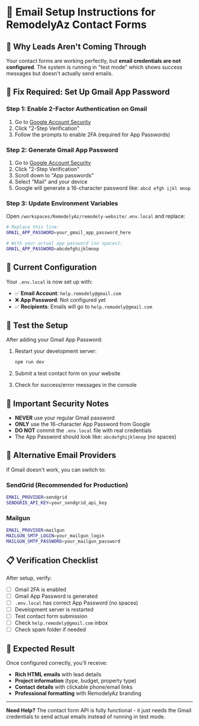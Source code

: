 # 📧 Email Setup Instructions for RemodelyAz Contact Forms

## 🚨 **Why Leads Aren't Coming Through**

Your contact forms are working perfectly, but **email credentials are not configured**. The system is running in "test mode" which shows success messages but doesn't actually send emails.

## 🔧 **Fix Required: Set Up Gmail App Password**

### Step 1: Enable 2-Factor Authentication on Gmail
1. Go to [Google Account Security](https://myaccount.google.com/security)
2. Click "2-Step Verification" 
3. Follow the prompts to enable 2FA (required for App Passwords)

### Step 2: Generate Gmail App Password
1. Go to [Google Account Security](https://myaccount.google.com/security)
2. Click "2-Step Verification"
3. Scroll down to "App passwords"
4. Select "Mail" and your device
5. Google will generate a 16-character password like: `abcd efgh ijkl mnop`

### Step 3: Update Environment Variables
Open `/workspaces/RemodelyAz/remodely-website/.env.local` and replace:

```bash
# Replace this line:
GMAIL_APP_PASSWORD=your_gmail_app_password_here

# With your actual app password (no spaces):
GMAIL_APP_PASSWORD=abcdefghijklmnop
```

## 🎯 **Current Configuration**

Your `.env.local` is now set up with:
- ✅ **Email Account**: `help.remodely@gmail.com`
- ❌ **App Password**: Not configured yet
- ✅ **Recipients**: Emails will go to `help.remodely@gmail.com`

## 🧪 **Test the Setup**

After adding your Gmail App Password:

1. Restart your development server:
   ```bash
   npm run dev
   ```

2. Submit a test contact form on your website

3. Check for success/error messages in the console

## 🚨 **Important Security Notes**

- **NEVER** use your regular Gmail password
- **ONLY** use the 16-character App Password from Google
- **DO NOT** commit the `.env.local` file with real credentials
- The App Password should look like: `abcdefghijklmnop` (no spaces)

## 🔄 **Alternative Email Providers**

If Gmail doesn't work, you can switch to:

### SendGrid (Recommended for Production)
```bash
EMAIL_PROVIDER=sendgrid
SENDGRID_API_KEY=your_sendgrid_api_key
```

### Mailgun
```bash
EMAIL_PROVIDER=mailgun
MAILGUN_SMTP_LOGIN=your_mailgun_login
MAILGUN_SMTP_PASSWORD=your_mailgun_password
```

## 📋 **Verification Checklist**

After setup, verify:
- [ ] Gmail 2FA is enabled
- [ ] Gmail App Password is generated
- [ ] `.env.local` has correct App Password (no spaces)
- [ ] Development server is restarted
- [ ] Test contact form submission
- [ ] Check `help.remodely@gmail.com` inbox
- [ ] Check spam folder if needed

## 🎯 **Expected Result**

Once configured correctly, you'll receive:
- **Rich HTML emails** with lead details
- **Project information** (type, budget, property type)
- **Contact details** with clickable phone/email links
- **Professional formatting** with RemodelyAz branding

---

**Need Help?** The contact form API is fully functional - it just needs the Gmail credentials to send actual emails instead of running in test mode.
